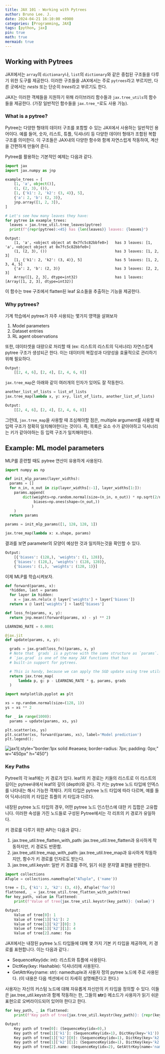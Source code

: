 ```yaml
---
title: JAX 101 - Working with Pytrees
author: Bruno Lee. J.
date: 2024-04-21 16:10:00 +0900
categories: [Programming, JAX]
tags: [python, jax]
pin: true
math: true
mermaid: true
---
```


## Working with Pytrees
JAX에서는 `array`의 `dictionary`나, `list`의 `dictionary`와 같은 중첩된 구조들을 다루기 위한 도구를 제공한다. 이러한 구조들을 JAX에서는 주로 `pytrees`라고 부르지만, 다른 곳에서는 *nests* 또는 단순히 *trees*라고 부르기도 한다.

JAX는 이러한 객체들을 지원하기 위해 라이브러리 함수들과 `jax.tree_utils`의 함수들을 제공한다. (가장 일반적인 함수들을 `jax.tree_*`로도 사용 가능).

### What is a pytree?
Pytree는 다양한 형태의 데이터 구조를 포함할 수 있는 JAX에서 사용하는 일반적인 용어이다. 예를 들어, 숫자, 리스트, 튜플, 딕셔너리 등 다양한 데이터 형태가 조합된 복합 구조를 의미한다. 이 구조들은 JAX내의 다양한 함수와 함께 자연스럽게 작동하여, 계산을 간편하게 만들어 준다.

Pytree를 활용하는 기본적인 예제는 다음과 같다.

```python
import jax
import jax.numpy as jnp

example_trees = [
    [1, 'a', object()],
    (1, (2, 3), ()),
    [1, {'k1': 2, 'k2': (3, 4)}, 5],
    {'a': 2, 'b': (2, 3)},
    jnp.array([1, 2, 3]),
]

# Let's see how many leaves they have:
for pytree in example_trees:
  leaves = jax.tree_util.tree_leaves(pytree)
  print(f"{repr(pytree):<45} has {len(leaves)} leaves: {leaves}")
```

```
Output:
    [1, 'a', <object object at 0x7fc5c82bbfe0>]   has 3 leaves: [1, 'a', <object object at 0x7fc5c82bbfe0>]
    (1, (2, 3), ())                               has 3 leaves: [1, 2, 3]
    [1, {'k1': 2, 'k2': (3, 4)}, 5]               has 5 leaves: [1, 2, 3, 4, 5]
    {'a': 2, 'b': (2, 3)}                         has 3 leaves: [2, 2, 3]
    Array([1, 2, 3], dtype=int32)                 has 1 leaves: [Array([1, 2, 3], dtype=int32)]
```

이 함수는 tree 구조에서 flatten된 leaf 요소들을 추출하는 기능을 제공한다.


### Why pytrees?
기계 학습에서 pytree가 자주 사용되는 몇가지 영역을 살펴보자

1. Model parameters
2. Dataset entries
3. RL agent observations

또한, 데이터셋을 대량으로 처리할 때 (ex: 리스트의 리스트의 딕셔너리) 자연스럽게 pytree 구조가 생성되곤 한다. 이는 데이터의 복잡성과 다양성을 효율적으로 관리하기 위해 필요하다.

```python
Output:
    [[2, 4, 6], [2, 4], [2, 4, 6, 8]]
```

`jax.tree_map`은 아래와 같이 여러개의 인자가 있어도 잘 작동한다.

```python
another_list_of_lists = list_of_lists
jax.tree_map(lambda x, y: x+y, list_of_lists, another_list_of_lists)
```

```python
Output:
    [[2, 4, 6], [2, 4], [2, 4, 6, 8]]
```

그런데, `jax.tree_map`을 사용할 때 조심해야할 점은, multiple argument를 사용할 때 입력 구조가 정확히 일치해야한다는 것이다. 즉, 목록은 요소 수가 같아야하고 딕셔너리는 키가 같아야하는 등 입력 구조가 일치해야한다.

## Example: ML model parameters
MLP를 훈련할 때도 pytree 연산이 유용하게 사용된다.

```python
import numpy as np

def init_mlp_params(layer_widths):
  params = []
  for n_in, n_out in zip(layer_widths[:-1], layer_widths[1:]):
    params.append(
        dict(weights=np.random.normal(size=(n_in, n_out)) * np.sqrt(2/n_in),
             biases=np.ones(shape=(n_out,))
            )
    )
  return params

params = init_mlp_params([1, 128, 128, 1])

jax.tree_map(lambda x: x.shape, params)
```

결과를 보면 parameter의 모양이 예상한 것과 일치하는것을 확인할 수 있다.

```python
Output:
    [{'biases': (128,), 'weights': (1, 128)},
    {'biases': (128,), 'weights': (128, 128)},
    {'biases': (1,), 'weights': (128, 1)}]
```

이제 MLP를 학습시켜보자.

```python
def forward(params, x):
  *hidden, last = params
  for layer in hidden:
    x = jax.nn.relu(x @ layer['weights'] + layer['biases'])
  return x @ last['weights'] + last['biases']

def loss_fn(params, x, y):
  return jnp.mean((forward(params, x) - y) ** 2)

LEARNING_RATE = 0.0001

@jax.jit
def update(params, x, y):

  grads = jax.grad(loss_fn)(params, x, y)
  # Note that `grads` is a pytree with the same structure as `params`.
  # `jax.grad` is one of the many JAX functions that has
  # built-in support for pytrees.

  # This is handy, because we can apply the SGD update using tree utils:
  return jax.tree_map(
      lambda p, g: p - LEARNING_RATE * g, params, grads
  )

import matplotlib.pyplot as plt

xs = np.random.normal(size=(128, 1))
ys = xs ** 2

for _ in range(1000):
  params = update(params, xs, ys)

plt.scatter(xs, ys)
plt.scatter(xs, forward(params, xs), label='Model prediction')
plt.legend();
```

![jax1](https://github.com/cotes2020/jekyll-theme-chirpy/assets/62800365/1b6d38aa-cb42-4308-991b-6c31c5020e62){:style="border:1px solid #eaeaea; border-radius: 7px; padding: 0px;" w="450px" h="450"}

### Key Paths
Pytree의 각 leaf에는 키 경로가 있다. leaf의 키 경로는 키들의 리스트로 이 리스트의 길이는 pytree내에서 leaf의 깊이 (depth)와 같다. 각 키는 pytree 노드 타입에 인덱스를 나타내는 해시 가능한 객체다. 키의 타입은 pytree 노드 타입에 따라 다르며, 예를 들어 딕셔너리의 키 타입은 튜플의 키 타입과 다르다.

내장된 pytree 노드 타입의 경우, 어떤 pytree 노드 인스턴스에 대한 키 집합은 고유합니다. 이러한 속성을 가진 노드들로 구성된 Pytree에서는 각 리프의 키 경로가 유일하다.

키 경로를 다루기 위한 API는 다음과 같다.:

1. jax.tree_util.tree_flatten_with_path: jax.tree_util.tree_flatten과 유사하게 작동하지만, 키 경로도 반환함.
2. jax.tree_util.tree_map_with_path: jax.tree_util.tree_map과 유사하게 작동하지만, 함수가 키 경로를 인자로도 받는다.
3. jax.tree_util.keystr: 일반 키 경로를 주어, 읽기 쉬운 문자열 표현을 반환한다.

```python
import collections
ATuple = collections.namedtuple("ATuple", ('name'))

tree = [1, {'k1': 2, 'k2': (3, 4)}, ATuple('foo')]
flattened, _ = jax.tree_util.tree_flatten_with_path(tree)
for key_path, value in flattened:
    print(f'Value of tree{jax.tree_util.keystr(key_path)}: {value}')
```

```python
Output:
    Value of tree[0]: 1
    Value of tree[1]['k1']: 2
    Value of tree[1]['k2'][0]: 3
    Value of tree[1]['k2'][1]: 4
    Value of tree[2].name: foo
```

JAX에서는 내장된 pytree 노드 타입들에 대해 몇 가지 기본 키 타입을 제공하여, 키 경로를 표현합니다. 이는 다음과 같다.:

- SequenceKey(idx: int): 리스트와 튜플에 사용된다.
- DictKey(key: Hashable): 딕셔너리에 사용된다.
- GetAttrKey(name: str): namedtuple과 사용자 정의 pytree 노드에 주로 사용된다. (이 내용은 다음 섹션에서 더 자세히 설명해준다고 한다.)

사용자는 자신의 커스텀 노드에 대해 자유롭게 자신만의 키 타입을 정의할 수 있다. 이들은 jax.tree_util.keystr과 함께 작동하는 한, 그들의 __str__() 메소드가 사용자가 읽기 쉬운 표현으로 오버라이드되어 있어야 한다고 한다.

```python
for key_path, _ in flattened:
    print(f'Key path of tree{jax.tree_util.keystr(key_path)}: {repr(key_path)}')
```

```python
Output:
    Key path of tree[0]: (SequenceKey(idx=0),)
    Key path of tree[1]['k1']: (SequenceKey(idx=1), DictKey(key='k1'))
    Key path of tree[1]['k2'][0]: (SequenceKey(idx=1), DictKey(key='k2'),SequenceKey(idx=0))
    Key path of tree[1]['k2'][1]: (SequenceKey(idx=1), DictKey(key='k2'), SequenceKey(idx=1))
    Key path of tree[2].name: (SequenceKey(idx=2), GetAttrKey(name='name'))
```